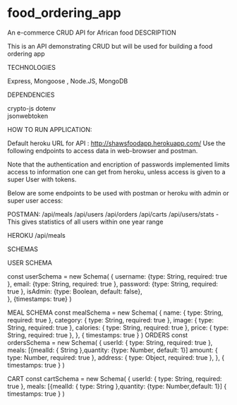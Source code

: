# food_ordering_app
An e-commerce CRUD API for  African food
DESCRIPTION

This is an API demonstrating CRUD but will be used for building a food ordering app

TECHNOLOGIES

Express, Mongoose , Node.JS, MongoDB

DEPENDENCIES

crypto-js
dotenv   
jsonwebtoken

HOW TO RUN APPLICATION:

Default heroku URL for API : http://shawsfoodapp.herokuapp.com/ 
Use the following endpoints to access data in web-browser and postman.

Note that the authentication and encription of passwords implemented limits
access to information one can get from heroku, unless access is given to a super User with tokens.

Below are some endpoints to be used with postman or heroku with admin or super user access:

POSTMAN:
/api/meals
/api/users
/api/orders
/api/carts
/api/users/stats  - This gives statistics of all users within one year range

HEROKU
/api/meals

SCHEMAS

USER SCHEMA

const userSchema = new Schema(
    {
        username: {type: String, required: true },
        email: {type: String, required: true },
        password: {type: String, required: true },
        isAdmin: {type: Boolean, default: false},    
    },
    {timestamps: true}
)

MEAL SCHEMA
const mealSchema = new Schema(
  {
    name: { type: String, required: true },
    category: { type: String, required: true },
    image: { type: String, required: true },
    calories: { type: String, required: true },
    price: { type: String, required: true },
  },
  { timestamps: true }
)
ORDERS
const ordersSchema = new Schema(
  {
    userId: { type: String, required: true },
    meals: [{mealId: { String },quantity: {type: Number, default: 1}]
    amount: { type: Number, required: true },
    address: { type: Object, required: true },
  },
  { timestamps: true }
)

CART
const cartSchema = new Schema(
  {
    userId: { type: String, required: true },
    meals: [{mealId: { type: String },quantity: {type: Number,default: 1}]
  { timestamps: true }
)





